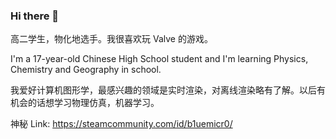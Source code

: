 ### Hi there 👋

高二学生，物化地选手。我很喜欢玩 Valve 的游戏。

I'm a 17-year-old Chinese High School student and I'm learning Physics, Chemistry and Geography in school.

我爱好计算机图形学，最感兴趣的领域是实时渲染，对离线渲染略有了解。以后有机会的话想学习物理仿真，机器学习。

神秘 Link:
https://steamcommunity.com/id/b1uemicr0/
